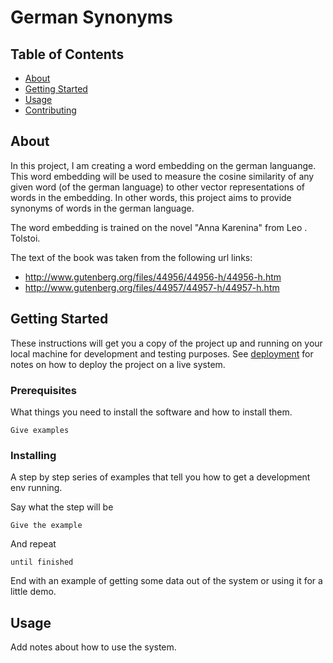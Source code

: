 # German Synonyms

## Table of Contents

- [About](#about)
- [Getting Started](#getting_started)
- [Usage](#usage)
- [Contributing](../CONTRIBUTING.md)

## About <a name = "about"></a>

In this project, I am creating a word embedding on the german languange. This word embedding will be used to measure the cosine similarity of any given word (of the german language) to other vector representations of words in the embedding. In other words, this project aims to provide synonyms of words in the german language.

The word embedding is trained on the novel "Anna Karenina" from Leo . Tolstoi.

The text of the book was taken from the following url links:

 * http://www.gutenberg.org/files/44956/44956-h/44956-h.htm
 * http://www.gutenberg.org/files/44957/44957-h/44957-h.htm


## Getting Started <a name = "getting_started"></a>

These instructions will get you a copy of the project up and running on your local machine for development and testing purposes. See [deployment](#deployment) for notes on how to deploy the project on a live system.

### Prerequisites

What things you need to install the software and how to install them.

```
Give examples
```

### Installing

A step by step series of examples that tell you how to get a development env running.

Say what the step will be

```
Give the example
```

And repeat

```
until finished
```

End with an example of getting some data out of the system or using it for a little demo.

## Usage <a name = "usage"></a>

Add notes about how to use the system.
